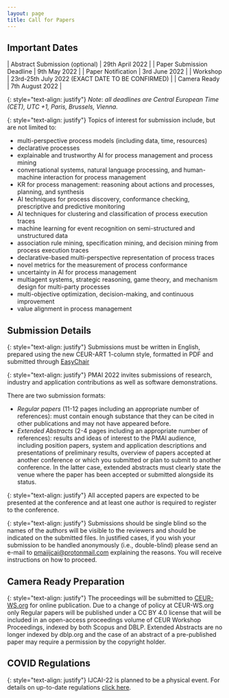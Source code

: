 ```yaml
---
layout: page
title: Call for Papers
---
```


## Important Dates

| Abstract Submission (optional) | 29th April 2022                                  |
| Paper Submission Deadline      | 9th May 2022                                     |
| Paper Notification             | 3rd June 2022                                    |
| Workshop                       | 23rd-25th July 2022 (EXACT DATE TO BE CONFIRMED) |
| Camera Ready                   | 7th August 2022                                  |

{: style="text-align: justify"}
*Note*: _all deadlines are Central European Time (CET), UTC +1, Paris, Brussels, Vienna._

{: style="text-align: justify"}
Topics of interest for submission include, but are not limited to:
 - multi-perspective process models (including data, time, resources)
 - declarative processes
 - explainable and trustworthy AI for process management and process mining
 - conversational systems, natural language processing, and human-machine interaction for process management
 - KR for process management: reasoning about actions and processes, planning, and synthesis
 - AI techniques for process discovery, conformance checking, prescriptive and predictive monitoring
 - AI techniques for clustering and classification of process execution traces
 - machine learning for event recognition on semi-structured and unstructured data
 - association rule mining, specification mining, and decision mining from process execution traces
 - declarative-based multi-perspective representation of process traces
 - novel metrics for the measurement of process conformance
 - uncertainty in AI for process management
 - multiagent systems, strategic reasoning, game theory, and mechanism design for multi-party processes
 - multi-objective optimization, decision-making, and continuous improvement
 - value alignment in process management

## Submission Details 

{: style="text-align: justify"}
Submissions must be written in English, prepared using the new CEUR-ART 1-column style, formatted in PDF and submitted through [EasyChair](https://easychair.org/conferences/?conf=pmaiijcai2022)

{: style="text-align: justify"}
PMAI 2022 invites submissions of research, industry and application contributions as well as software demonstrations.

There are two submission formats:
 - _Regular papers_ (11-12 pages including an appropriate number of references): must contain enough substance that they can be cited in other publications and may not have appeared before.
 - _Extended Abstracts_ (2-4 pages including an appropriate number of references): results and ideas of interest to the PMAI audience, including position papers, system and application descriptions and presentations of preliminary results, overview of papers accepted at another conference or which you submitted or plan to submit to another conference. In the latter case, extended abstracts must clearly state the venue where the paper has been accepted or submitted alongside its status.

{: style="text-align: justify"}
All accepted papers are expected to be presented at the conference and at least one author is required to register to the conference.

{: style="text-align: justify"}
Submissions should be single blind so the names of the authors will be visible to the reviewers and should be indicated on the submitted files. In justified cases, if you wish your submission to be handled anonymously (i.e., double-blind) please send an e-mail to <pmaiijcai@protonmail.com> explaining the reasons. You will receive instructions on how to proceed.

## Camera Ready Preparation
{: style="text-align: justify"}
The proceedings will be submitted to [CEUR-WS.org](http://ceur-ws.org) for online publication. Due to a change of policy at CEUR-WS.org only Regular papers will be published under a CC BY 4.0 license that will be included in an open-access proceedings volume of CEUR Workshop Proceedings, indexed by both Scopus and DBLP. Extended Abstracts are no longer indexed by dblp.org and the case of an abstract of a pre-published paper may require a permission by the copyright holder.

## COVID Regulations
{: style="text-align: justify"}
IJCAI-22 is planned to be a physical event. For details on up-to-date regulations [click here](https://ijcai-22.org/covid).
